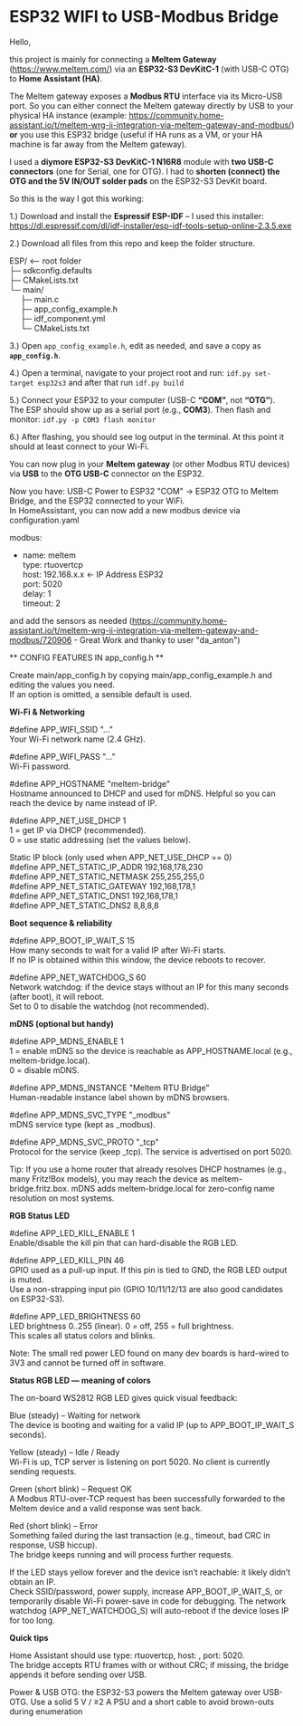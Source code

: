 # ESP32 WIFI to USB-Modbus Bridge

Hello,

this project is mainly for connecting a **Meltem Gateway** (https://www.meltem.com/) via an **ESP32-S3 DevKitC-1** (with USB-C OTG) to **Home Assistant (HA)**.

The Meltem gateway exposes a **Modbus RTU** interface via its Micro-USB port. So you can either connect the Meltem gateway directly by USB to your physical HA instance (example: https://community.home-assistant.io/t/meltem-wrg-ii-integration-via-meltem-gateway-and-modbus/) **or** you use this ESP32 bridge (useful if HA runs as a VM, or your HA machine is far away from the Meltem gateway).

I used a **diymore ESP32-S3 DevKitC-1 N16R8** module with **two USB-C connectors** (one for Serial, one for OTG).
I had to **shorten (connect) the OTG and the 5V IN/OUT solder pads** on the ESP32-S3 DevKit board.

So this is the way I got this working:

1.) Download and install the **Espressif ESP-IDF** – I used this installer:  
    https://dl.espressif.com/dl/idf-installer/esp-idf-tools-setup-online-2.3.5.exe

2.) Download all files from this repo and keep the folder structure.

ESP/ <-- root folder  
├─ sdkconfig.defaults  
├─ CMakeLists.txt  
└─ main/  
     &nbsp;&nbsp;&nbsp;&nbsp; ├─ main.c   
       &nbsp;&nbsp;&nbsp;&nbsp; ├─ app_config_example.h   
         &nbsp;&nbsp;&nbsp;&nbsp; ├─ idf_component.yml   
        &nbsp;&nbsp;&nbsp;&nbsp; └─ CMakeLists.txt  
   



3.) Open `app_config_example.h`, edit as needed, and save a copy as **`app_config.h`**.

4.) Open a terminal, navigate to your project root and run: `idf.py set-target esp32s3` and after that run `idf.py build`


5.) Connect your ESP32 to your computer (USB-C **“COM”**, not **“OTG”**).  
   The ESP should show up as a serial port (e.g., **COM3**). Then flash and monitor: `idf.py -p COM3 flash monitor`


6.) After flashing, you should see log output in the terminal. At this point it should at least connect to your Wi-Fi.

You can now plug in your **Meltem gateway** (or other Modbus RTU devices) via **USB** to the **OTG USB-C** connector on the ESP32.




Now you have: USB-C Power to ESP32 "COM" -> ESP32 OTG to Meltem Bridge, and the ESP32 connected to your WiFi.   
In HomeAssistant, you can now add a new modbus device via configuration.yaml

modbus:   
  - name: meltem   
    type: rtuovertcp   
    host: 192.168.x.x   <- IP Address ESP32   
    port: 5020   
    delay: 1   
    timeout: 2   


and add the sensors as needed (https://community.home-assistant.io/t/meltem-wrg-ii-integration-via-meltem-gateway-and-modbus/720906 - Great Work and thanky to user "da_anton")


**  CONFIG FEATURES IN app_config.h **  


Create main/app_config.h by copying main/app_config_example.h and editing the values you need.   
If an option is omitted, a sensible default is used.

**Wi-Fi & Networking**

#define APP_WIFI_SSID "..."   
Your Wi-Fi network name (2.4 GHz).

#define APP_WIFI_PASS "..."   
Wi-Fi password.

#define APP_HOSTNAME "meltem-bridge"   
Hostname announced to DHCP and used for mDNS. Helpful so you can reach the device by name instead of IP.

#define APP_NET_USE_DHCP 1   
1 = get IP via DHCP (recommended).   
0 = use static addressing (set the values below).

Static IP block (only used when APP_NET_USE_DHCP == 0)   
#define APP_NET_STATIC_IP_ADDR 192,168,178,230   
#define APP_NET_STATIC_NETMASK 255,255,255,0   
#define APP_NET_STATIC_GATEWAY 192,168,178,1   
#define APP_NET_STATIC_DNS1 192,168,178,1   
#define APP_NET_STATIC_DNS2 8,8,8,8   

**Boot sequence & reliability**   

#define APP_BOOT_IP_WAIT_S 15   
How many seconds to wait for a valid IP after Wi-Fi starts.   
If no IP is obtained within this window, the device reboots to recover.

#define APP_NET_WATCHDOG_S 60   
Network watchdog: if the device stays without an IP for this many seconds (after boot), it will reboot.   
Set to 0 to disable the watchdog (not recommended).

**mDNS (optional but handy)**   

#define APP_MDNS_ENABLE 1   
1 = enable mDNS so the device is reachable as APP_HOSTNAME.local (e.g., meltem-bridge.local).   
0 = disable mDNS.   
 
#define APP_MDNS_INSTANCE "Meltem RTU Bridge"   
Human-readable instance label shown by mDNS browsers.   

#define APP_MDNS_SVC_TYPE "_modbus"   
mDNS service type (kept as _modbus).   

#define APP_MDNS_SVC_PROTO "_tcp"   
Protocol for the service (keep _tcp). The service is advertised on port 5020.   

Tip: If you use a home router that already resolves DHCP hostnames (e.g., many Fritz!Box models), you may reach the device as meltem-bridge.fritz.box. mDNS adds meltem-bridge.local for zero-config name resolution on most systems.

**RGB Status LED**

#define APP_LED_KILL_ENABLE 1   
Enable/disable the kill pin that can hard-disable the RGB LED. 

#define APP_LED_KILL_PIN 46   
GPIO used as a pull-up input. If this pin is tied to GND, the RGB LED output is muted.   
Use a non-strapping input pin (GPIO 10/11/12/13 are also good candidates on ESP32-S3).

#define APP_LED_BRIGHTNESS 60   
LED brightness 0..255 (linear). 0 = off, 255 = full brightness.   
This scales all status colors and blinks.

Note: The small red power LED found on many dev boards is hard-wired to 3V3 and cannot be turned off in software.   
   
**Status RGB LED — meaning of colors**

The on-board WS2812 RGB LED gives quick visual feedback:

Blue (steady) – Waiting for network   
The device is booting and waiting for a valid IP (up to APP_BOOT_IP_WAIT_S seconds).

Yellow (steady) – Idle / Ready   
Wi-Fi is up, TCP server is listening on port 5020. No client is currently sending requests.

Green (short blink) – Request OK   
A Modbus RTU-over-TCP request has been successfully forwarded to the Meltem device and a valid response was sent back.

Red (short blink) – Error   
Something failed during the last transaction (e.g., timeout, bad CRC in response, USB hiccup).   
The bridge keeps running and will process further requests.

If the LED stays yellow forever and the device isn’t reachable: it likely didn’t obtain an IP.   
Check SSID/password, power supply, increase APP_BOOT_IP_WAIT_S, or temporarily disable Wi-Fi power-save in code for debugging. The network watchdog (APP_NET_WATCHDOG_S) will auto-reboot    if the device loses IP for too long.


**Quick tips**

Home Assistant should use type: rtuovertcp, host: <hostname or IP>, port: 5020.   
The bridge accepts RTU frames with or without CRC; if missing, the bridge appends it before sending over USB.

Power & USB OTG: the ESP32-S3 powers the Meltem gateway over USB-OTG. Use a solid 5 V / ≥2 A PSU and a short cable to avoid brown-outs during enumeration
